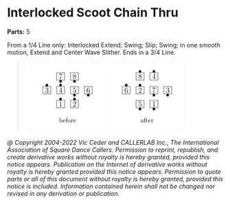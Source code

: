 
# Interlocked Scoot Chain Thru

**Parts:** 5

From a 1/4 Line only: Interlocked Extend; Swing; Slip; Swing; in one smooth motion,
Extend and Center Wave Slither. Ends in a 3/4 Line.

>
> ![alt](interlocked_scoot_chain_thru-1.png)
> ![alt](interlocked_scoot_chain_thru-2.png)
>

###### @ Copyright 2004-2022 Vic Ceder and CALLERLAB Inc., The International Association of Square Dance Callers. Permission to reprint, republish, and create derivative works without royalty is hereby granted, provided this notice appears. Publication on the Internet of derivative works without royalty is hereby granted provided this notice appears. Permission to quote parts or all of this document without royalty is hereby granted, provided this notice is included. Information contained herein shall not be changed nor revised in any derivation or publication.